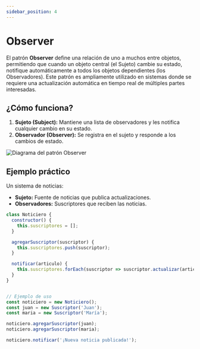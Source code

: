 ```yaml
---
sidebar_position: 4
---
```


# Observer

El patrón **Observer** define una relación de uno a muchos entre objetos, permitiendo que cuando un objeto central (el Sujeto) cambie su estado, notifique automáticamente a todos los objetos dependientes (los Observadores). Este patrón es ampliamente utilizado en sistemas donde se requiere una actualización automática en tiempo real de múltiples partes interesadas.

## ¿Cómo funciona?
1. **Sujeto (Subject):** Mantiene una lista de observadores y les notifica cualquier cambio en su estado.
2. **Observador (Observer):** Se registra en el sujeto y responde a los cambios de estado.

![Diagrama del patrón Observer](https://th.bing.com/th/id/OIP.mljHIxyVUUjwo0nQl30kqwHaEI?rs=1&pid=ImgDetMain)

## Ejemplo práctico
Un sistema de noticias:
- **Sujeto:** Fuente de noticias que publica actualizaciones.
- **Observadores:** Suscriptores que reciben las noticias.

```javascript
class Noticiero {
  constructor() {
    this.suscriptores = [];
  }

  agregarSuscriptor(suscriptor) {
    this.suscriptores.push(suscriptor);
  }

  notificar(articulo) {
    this.suscriptores.forEach(suscriptor => suscriptor.actualizar(articulo));
  }
}


// Ejemplo de uso
const noticiero = new Noticiero();
const juan = new Suscriptor('Juan');
const maria = new Suscriptor('María');

noticiero.agregarSuscriptor(juan);
noticiero.agregarSuscriptor(maria);

noticiero.notificar('¡Nueva noticia publicada!');

